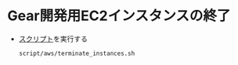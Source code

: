# Gear開発用EC2インスタンスの終了

- [スクリプト](../../script/aws/terminate_instances.sh)を実行する
  ```sh
  script/aws/terminate_instances.sh
  ```
